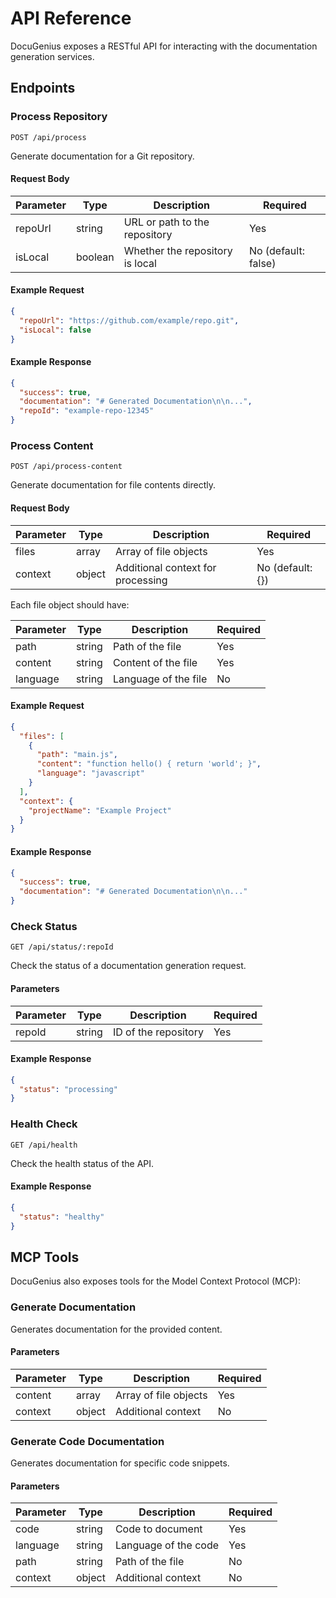 # API Reference

DocuGenius exposes a RESTful API for interacting with the documentation generation services.

## Endpoints

### Process Repository

```
POST /api/process
```

Generate documentation for a Git repository.

#### Request Body

| Parameter | Type | Description | Required |
|-----------|------|-------------|----------|
| repoUrl | string | URL or path to the repository | Yes |
| isLocal | boolean | Whether the repository is local | No (default: false) |

#### Example Request

```json
{
  "repoUrl": "https://github.com/example/repo.git",
  "isLocal": false
}
```

#### Example Response

```json
{
  "success": true,
  "documentation": "# Generated Documentation\n\n...",
  "repoId": "example-repo-12345"
}
```

### Process Content

```
POST /api/process-content
```

Generate documentation for file contents directly.

#### Request Body

| Parameter | Type | Description | Required |
|-----------|------|-------------|----------|
| files | array | Array of file objects | Yes |
| context | object | Additional context for processing | No (default: {}) |

Each file object should have:

| Parameter | Type | Description | Required |
|-----------|------|-------------|----------|
| path | string | Path of the file | Yes |
| content | string | Content of the file | Yes |
| language | string | Language of the file | No |

#### Example Request

```json
{
  "files": [
    {
      "path": "main.js",
      "content": "function hello() { return 'world'; }",
      "language": "javascript"
    }
  ],
  "context": {
    "projectName": "Example Project"
  }
}
```

#### Example Response

```json
{
  "success": true,
  "documentation": "# Generated Documentation\n\n..."
}
```

### Check Status

```
GET /api/status/:repoId
```

Check the status of a documentation generation request.

#### Parameters

| Parameter | Type | Description | Required |
|-----------|------|-------------|----------|
| repoId | string | ID of the repository | Yes |

#### Example Response

```json
{
  "status": "processing"
}
```

### Health Check

```
GET /api/health
```

Check the health status of the API.

#### Example Response

```json
{
  "status": "healthy"
}
```

## MCP Tools

DocuGenius also exposes tools for the Model Context Protocol (MCP):

### Generate Documentation

Generates documentation for the provided content.

#### Parameters

| Parameter | Type | Description | Required |
|-----------|------|-------------|----------|
| content | array | Array of file objects | Yes |
| context | object | Additional context | No |

### Generate Code Documentation

Generates documentation for specific code snippets.

#### Parameters

| Parameter | Type | Description | Required |
|-----------|------|-------------|----------|
| code | string | Code to document | Yes |
| language | string | Language of the code | Yes |
| path | string | Path of the file | No |
| context | object | Additional context | No | 